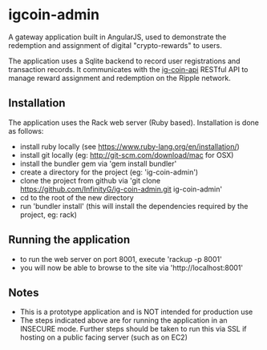 igcoin-admin
============

A gateway application built in AngularJS, used to demonstrate the redemption and assignment of digital "crypto-rewards" to users. 

The application uses a Sqlite backend to record user registrations and transaction records. It communicates with the [ig-coin-api](https://github.com/InfinityG/ig-coin-api) RESTful API to manage reward assignment and redemption on the Ripple network.

Installation
------------
The application uses the Rack web server (Ruby based). Installation is done as follows:

- install ruby locally (see https://www.ruby-lang.org/en/installation/)
- install git locally (eg: http://git-scm.com/download/mac for OSX)
- install the bundler gem via 'gem install bundler'
- create a directory for the project (eg: 'ig-coin-admin')
- clone the project from github via 'git clone https://github.com/InfinityG/ig-coin-admin.git ig-coin-admin'
- cd to the root of the new directory
- run 'bundler install' (this will install the dependencies required by the project, eg: rack)

Running the application
-----------------------
- to run the web server on port 8001, execute 'rackup -p 8001'
- you will now be able to browse to the site via 'http://localhost:8001'
 
Notes
-----
- This is a prototype application and is NOT intended for production use
- The steps indicated above are for running the application in an INSECURE mode.  Further steps should be taken to run this via SSL if hosting on a public facing server (such as on EC2)
